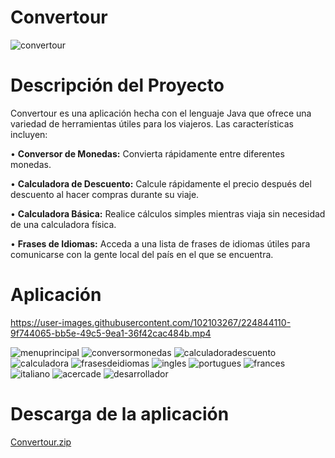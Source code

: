 # Convertour
![convertour](https://user-images.githubusercontent.com/102103267/224838451-e261cb4e-2f6a-49a6-b908-422156583d96.png)
# Descripción del Proyecto
Convertour es una aplicación hecha con el lenguaje Java que ofrece una variedad de herramientas útiles para los viajeros. Las características incluyen:

•	**Conversor de Monedas:** Convierta rápidamente entre diferentes monedas.

•	**Calculadora de Descuento:** Calcule rápidamente el precio después del descuento al hacer compras durante su viaje.

•	**Calculadora Básica:** Realice cálculos simples mientras viaja sin necesidad de una calculadora física.

•	**Frases de Idiomas:** Acceda a una lista de frases de idiomas útiles para comunicarse con la gente local del país en el que se encuentra.
# Aplicación


https://user-images.githubusercontent.com/102103267/224844110-9f744065-bb5e-49c5-9ea1-36f42cac484b.mp4


![menuprincipal](https://user-images.githubusercontent.com/102103267/224840716-e79a74f2-bb33-4506-92bc-94b69781c5ac.png)
![conversormonedas](https://user-images.githubusercontent.com/102103267/224840776-db8fdbca-0cef-4a30-9092-3ec8b639899e.png)
![calculadoradescuento](https://user-images.githubusercontent.com/102103267/224840808-f77361f4-128a-487a-a123-7e0d78c7ff34.png)
![calculadora](https://user-images.githubusercontent.com/102103267/224840822-9941b1bd-07b9-4079-9e29-c529bee80145.png)
![frasesdeidiomas](https://user-images.githubusercontent.com/102103267/224840855-ff0e1ec4-99d9-4da1-9de4-be5a288e9b7f.png)
![ingles](https://user-images.githubusercontent.com/102103267/224840889-4927cb68-0fca-4b79-b20f-bde998c49287.png)
![portugues](https://user-images.githubusercontent.com/102103267/224840909-091ca69c-154a-46d1-88ad-15f5617eed2b.png)
![frances](https://user-images.githubusercontent.com/102103267/224840926-77ceeba1-c4ef-4ee6-9719-9be4f62268b3.png)
![italiano](https://user-images.githubusercontent.com/102103267/224840938-40ef97f8-d28b-4d00-a930-86ee356d7a9e.png)
![acercade](https://user-images.githubusercontent.com/102103267/224845167-4bbbc3dd-af54-4472-b54c-41de6ebcc5f0.png)
![desarrollador](https://user-images.githubusercontent.com/102103267/224845184-50d41c82-f99e-46f6-9b7b-c7e3ebb6b004.png)
# Descarga de la aplicación
[Convertour.zip](https://github.com/abdelrz/Conversor_Monedas_Alura/files/10986364/Convertour.zip)
